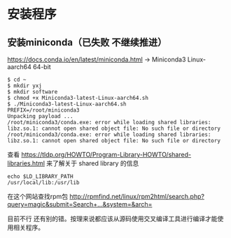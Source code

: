 # 安装程序

## 安装miniconda（已失败 不继续推进）

https://docs.conda.io/en/latest/miniconda.html  ->  Miniconda3 Linux-aarch64 64-bit

```
$ cd ~
$ mkdir yxj
$ mkdir software
$ chmod +x Miniconda3-latest-Linux-aarch64.sh
$ ./Miniconda3-latest-Linux-aarch64.sh
PREFIX=/root/miniconda3
Unpacking payload ...
/root/miniconda3/conda.exe: error while loading shared libraries: libz.so.1: cannot open shared object file: No such file or directory
/root/miniconda3/conda.exe: error while loading shared libraries: libz.so.1: cannot open shared object file: No such file or directory
```

查看 https://tldp.org/HOWTO/Program-Library-HOWTO/shared-libraries.html 来了解关于 shared library 的信息

```
echo $LD_LIBRARY_PATH
/usr/local/lib:/usr/lib
```

在这个网站查找rpm包 <http://rpmfind.net/linux/rpm2html/search.php?query=magic&submit=Search+...&system=&arch=>

目前不行  还有别的错。按理来说都应该从源码使用交叉编译工具进行编译才能使用相关程序。
